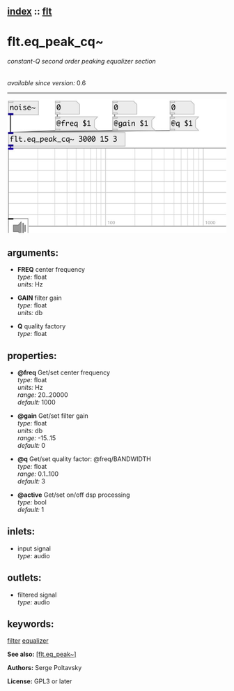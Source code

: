 [index](index.html) :: [flt](category_flt.html)
---

# flt.eq_peak_cq~

###### constant-Q second order peaking equalizer section

*available since version:* 0.6

---




[![example](../examples/img/flt.eq_peak_cq~.jpg)](../examples/pd/flt.eq_peak_cq~.pd)



## arguments:

* **FREQ**
center frequency<br>
_type:_ float<br>
_units:_ Hz<br>

* **GAIN**
filter gain<br>
_type:_ float<br>
_units:_ db<br>

* **Q**
quality factory<br>
_type:_ float<br>





## properties:

* **@freq** 
Get/set center frequency<br>
_type:_ float<br>
_units:_ Hz<br>
_range:_ 20..20000<br>
_default:_ 1000<br>

* **@gain** 
Get/set filter gain<br>
_type:_ float<br>
_units:_ db<br>
_range:_ -15..15<br>
_default:_ 0<br>

* **@q** 
Get/set quality factor: @freq/BANDWIDTH<br>
_type:_ float<br>
_range:_ 0.1..100<br>
_default:_ 3<br>

* **@active** 
Get/set on/off dsp processing<br>
_type:_ bool<br>
_default:_ 1<br>



## inlets:

* input signal<br>
_type:_ audio



## outlets:

* filtered signal<br>
_type:_ audio



## keywords:

[filter](keywords/filter.html)
[equalizer](keywords/equalizer.html)



**See also:**
[\[flt.eq_peak~\]](flt.eq_peak~.html)




**Authors:** Serge Poltavsky




**License:** GPL3 or later





